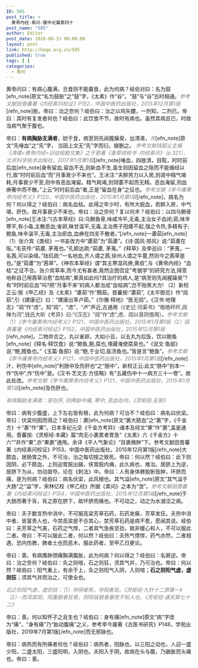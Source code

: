 ```yaml
---
ID: 505
post_title: >
  黄帝内经·素问·腹中论篇第四十
post_name: "505"
author: Editor
post_date: 2020-08-31 00:00:00
layout: post
link: http://kege.org.cn/505
published: true
tags: [ ]
categories:
  - 素问
---
```

黄帝问曰：有病心腹满，旦食则不能暮食，此为何病？岐伯对曰：名为鼓[efn_note]原文“名为鼓胀”之“鼓”字，《太素》作“谷”。“鼓”与“谷”古时相通。<span style="color: #808080;"><em>参考文献田晋蕃著《内经素问校证》P152，中国中医药出版社，2015年12月第1版</em></span>[/efn_note]胀。帝曰：治之奈何？岐伯曰：治之以鸡矢醴，一剂知，二剂已。帝曰：其时有复发者何也？岐伯曰：此饮食不节，故时有病也。虽然其病且已，时故当病气聚于腹也。

帝曰：<strong>有病胸胁支满者</strong>，妨于食，病至则先闻腥臊臭，出清液，<span style="color: #808080;"><em>先</em></span>[efn_note]原文“先唾血”之“先”字， 当因上文无“先”字而衍。据删之。 <span style="color: #808080;"><em>参考文献钱超尘主编《清儒&lt;黄帝内经&gt;训诂校勘文集》之于鬯著《香草续校书 ·内经素问》（p.321），北京科学技术出版社，2017年1月第1版</em></span>[/efn_note]唾血，四肢清，目眩，时时前后血[efn_note]身有留血,留血不去,则新血不生,虽生则因留血之阻而不能循经以行,故“时时前后血”而“月事衰少不来也”。王冰注:“夫醉劳力以入房,则肾中精气竭耗;月事衰少不至,则中有恶血淹留。精气耗竭,则阴萎不起而无精。恶血淹留,则血痹著中而不散。”上云“时时前后血”者,正是“留血在身”之征也。<span style="color: #808080;"><em>参考文献《李今庸黄帝内经考义》P120，中国中医药出版社，2015年1月第1版</em></span>[/efn_note]，病名为何？何以得之？岐伯曰：病名血枯。此得之年少时，有所大脱血，若醉入房，中气竭，肝伤，故月事衰少不来也。帝曰：治之奈何？复以何术？岐伯曰：以四乌鲗骨[efn_note]王冰注:“《古本草经》曰:乌鲗鱼骨,味咸冷平,无毒,主治女子血闭;茹,味辛寒平,有小毒,主散恶血;雀卵,昧甘温平,无毒,主治男子阳痿不起,强之令热,多精有子;鲍鱼,味辛温平,无毒,主治瘀血,血痹在四支不散者。”[/efn_note]一藘茹[efn_note]（1）张介宾《类经》一书妄改方中“藘茹”为“茹藘”。《诗·国风·郑风》说:“茹藘在阪。”毛苌传:“茹藘, 茅蒐也。”孔颖达疏:“茹藘, 茅蒐。”《释草》及李巡曰：“茅蒐，一名茜,可以染绛。”陆玑疏:“一名地血,齐人谓之茜,徐州人谓之牛蔓,然则今之茜草是也。”是“茹藘”为“茜草”。《神农本草经》谓“其主寒湿风痹,黄疸”,与《黄帝内经》“血枯”之证不合。张介宾草率,而今尤有甚者,竟然企图否定“考据学”的研究方法,得意地称自己用茜草治愈“血枯病”,果真如此吗?其治疗的病人,是“病至则先闻腥躁臭”?有“时时前后血”吗?把“月事不来”的病人都当成“血枯病”,岂不贻笑大方! （2）新校正云:按《甲乙经》及《太素》“藘茹”作“䕡茹。晋蕃按:“藘茹”,《太平御览》作“闾茹”,引《建康记》曰：“建康出草卢茹。”《尔雅·释地》“医无闾”。《汉书·地理志》“闾”作“虑”。知“闾”、“虑”、“卢”声近,古通用<span style="color: #333333;">（《史记·河渠书》“皓皓旰旰,闾殚为河”,钱氏大昕《考异》曰:“《汉志》“闾”作“虑”,虑、闾以音同借用）</span>。<span style="color: #808080;"><em>参考文献（1）《李今庸黄帝内经考义》P121，中国中医药出版社，2015年1月第1版（2）田晋蕃著《内经素问校证》P152，中国中医药出版社，2015年12月第1版</em></span>[/efn_note]，二物并合之，丸以雀卵，大如小豆，以五丸为后饭，饮以鲍鱼[efn_note]《释名·释饮食》说:“鲍鱼,鲍,腐也,埋藏淹使腐臭也。”《说文·鱼部》说:“鲍,饐鱼也。”《玉篇·鱼部》说:“鲍,于业切,盐渍鱼也。”皆是言“鲍鱼”。<span style="color: #808080;"><em>参考文献《李今庸黄帝内经考义》P121，中国中医药出版社，2015年1月第1版</em></span>[/efn_note]汁，利伤中[efn_note]“利肠中及伤肝也”之“肠中”，新校正云:此文“肠中”别本一作“伤中”,作“伤中”是。《汉书·艺文志·方伎略》有“五藏伤中十一病方三十一卷”。故此处改。<span style="color: #808080;"><em>参考文献《李今庸黄帝内经考义》P121，中国中医药出版社，2015年1月第1版</em></span>[/efn_note]及伤肝也。

<span style="color: #808080;"><em>有病胸胁支满者：邪在肝, 则两胁中痛, 寒中, 恶血在内。《灵枢经·五邪》</em></span>

帝曰：病有少腹盛，上下左右皆有根，此为何病？可治不？岐伯曰：病名曰伏梁。帝曰：伏梁何因而得之？岐伯曰：裹[efn_note]原文“裹大脓血”之“裹”字，《千金方》十“裹”作“果”。日本多纪元坚《千金方考异》:诸本及经文“果”作“裹”,盖是通用。晋蕃按:《灵枢经·本藏》篇“肉无小裹累者胃急”《太素》六《千金方》十六“”并作“果”,亦“果裹”通用。余详《平人气象论》“目裹微肿”下。参考文献田晋蕃著《内经素问校证》P153，中国中医药出版社，2015年12月第1版[/efn_note]大脓血，居肠胃之外，不可治，治之每切按之致死。帝曰：何以然？岐伯曰：此下则因阴，必下脓血，上则迫胃脘出膈，侠胃脘内痈，此久病也，难治。居脐上为逆，居脐下为从，勿动亟夺。论在《刺法》中。帝曰：人有身体髀股䯒皆肿，环脐而痛，是为何病？岐伯曰：病名伏梁，此风根也。其气溢[efn_note]原文“其气溢于大肠”之“溢”字，宋林亿校《甲乙经》所据《素问》之本为“泄”。<span style="color: #808080;"><em>参考文献田晋蕃著《内经素问校证》P154，中国中医药出版社，2015年12月第1版</em></span>[/efn_note]于大肠而著于肓，肓之原在脐下，故环脐而痛也。不可动之，动之为水溺涩之病。

帝曰：夫子数言热中消中，不可服高梁芳草石药，石药发瘨，芳草发狂。夫热中消中者，皆富贵人也，今禁高梁是不合其心，禁芳草石药是病不愈，愿闻其说。岐伯曰：夫芳草之气美，石药之气悍，二者其气急疾坚劲，故非缓心和人，不可以服此二者。帝曰：不可以服此二者，何以然？岐伯曰：夫热气慓悍，药气亦然，二者相遇，恐内伤脾，脾者土也而恶木，服此药者，至甲乙日更论。

帝曰：善。有病膺肿颈痛胸满腹胀，此为何病？何以得之？岐伯曰：名厥逆。帝曰：治之奈何？岐伯曰：灸之则喑，石之则狂，须其气并，乃可治也。帝曰：何以然？岐伯曰：阳气重上，有余于上，灸之则阳气入阴，入则喑；<strong>石之则阳气虚，虚则狂</strong>；须其气并而治之，可使全也。

<span style="color: #808080;"><em>石之则阳气虚，虚则狂：（1）夺阴者死，夺阳者狂。《灵枢经·九针十二原第一》（2）···而泻其阳，阳重脱者狂易，阴阳皆脱者暴死不知人也。《灵枢经·通天第七十二》</em></span>

帝曰：善。何以知怀子之且生也？岐伯曰：身有痛[efn_note]原文“病”字改为“痛”，“身有痛”乃“胎动腹痛”之义，参考李今庸著《古医书研究》P148，学苑出版社，2019年7月第1版[/efn_note]而无邪脉也。

帝曰：病热而有所痛者何也？岐伯曰：病热者，阳脉也，以三阳之动也，人迎一盛少阳，二盛太阳，三盛阳明，入阴也。夫阳入于阴，故病在头与腹，乃䐜胀而头痛也。帝曰：善。